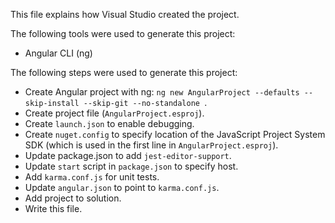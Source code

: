 This file explains how Visual Studio created the project.

The following tools were used to generate this project:
- Angular CLI (ng)

The following steps were used to generate this project:
- Create Angular project with ng: `ng new AngularProject --defaults --skip-install --skip-git --no-standalone `.
- Create project file (`AngularProject.esproj`).
- Create `launch.json` to enable debugging.
- Create `nuget.config` to specify location of the JavaScript Project System SDK (which is used in the first line in `AngularProject.esproj`).
- Update package.json to add `jest-editor-support`.
- Update `start` script in `package.json` to specify host.
- Add `karma.conf.js` for unit tests.
- Update `angular.json` to point to `karma.conf.js`.
- Add project to solution.
- Write this file.
